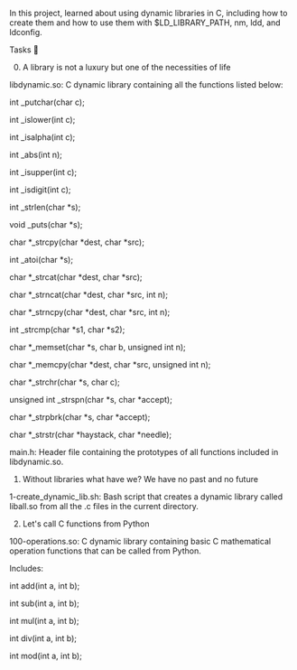 In this project, learned about using dynamic libraries in C, including how to create them and how to use them with $LD_LIBRARY_PATH, nm, ldd, and ldconfig.



Tasks 📃

0. A library is not a luxury but one of the necessities of life



libdynamic.so: C dynamic library containing all the functions listed below:



int _putchar(char c);

int _islower(int c);

int _isalpha(int c);

int _abs(int n);

int _isupper(int c);

int _isdigit(int c);

int _strlen(char *s);

void _puts(char *s);

char *_strcpy(char *dest, char *src);

int _atoi(char *s);

char *_strcat(char *dest, char *src);

char *_strncat(char *dest, char *src, int n);

char *_strncpy(char *dest, char *src, int n);

int _strcmp(char *s1, char *s2);

char *_memset(char *s, char b, unsigned int n);

char *_memcpy(char *dest, char *src, unsigned int n);

char *_strchr(char *s, char c);

unsigned int _strspn(char *s, char *accept);

char *_strpbrk(char *s, char *accept);

char *_strstr(char *haystack, char *needle);

main.h: Header file containing the prototypes of all functions included in libdynamic.so.



1. Without libraries what have we? We have no past and no future



1-create_dynamic_lib.sh: Bash script that creates a dynamic library called liball.so from all the .c files in the current directory.

2. Let's call C functions from Python



100-operations.so: C dynamic library containing basic C mathematical operation functions that can be called from Python.

Includes:

int add(int a, int b);

int sub(int a, int b);

int mul(int a, int b);

int div(int a, int b);

int mod(int a, int b);
